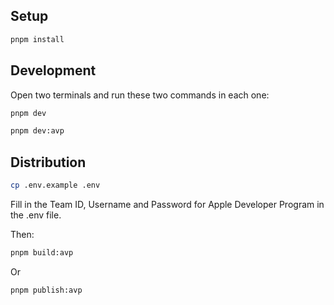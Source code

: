 ## Setup

```bash
pnpm install
```

## Development

Open two terminals and run these two commands in each one:

```bash
pnpm dev
```

```bash
pnpm dev:avp
```

## Distribution

```bash
cp .env.example .env
```

Fill in the Team ID, Username and Password for Apple Developer Program in the .env file.

Then:

```bash
pnpm build:avp
```

Or

```bash
pnpm publish:avp
```
